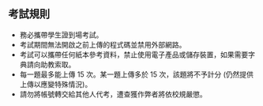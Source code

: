 ## 考試規則 ##

* 務必攜帶學生證到場考試。
* 考試期間無法開啟之前上傳的程式碼並禁用外部網路。
* 考試可以攜帶任何紙本參考資料，禁止使用電子產品或儲存裝置，如果需要字典請向助教索取。
* 每一題最多能上傳 15 次。某一題上傳多於 15 次，該題將不予計分 (仍然提供上傳以應變特殊情況)。
* 請勿將帳號轉交給其他人代考，遭查獲作弊者將依校規嚴懲。
